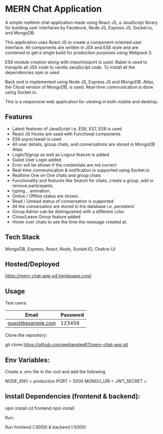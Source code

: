 # MERN Chat Application

A simple realtime chat application made using React JS, a JavaScript library for building user interfaces by Facebook, Node JS, Express JS, Socket.io, and MongoDB.

This application uses React JS to create a component-oriented user interface. All components are written in JSX and ES6 style and are combined to get a single build for production purposes using Webpack 5.

ES6 module creation along with import/export is used. Babel is used to transpile all JSX code to vanilla JavaScript code. To install all the dependencies npm is used.

Back end is implemented using Node JS, Express JS and MongoDB. Atlas, the Cloud version of MongoDB, is used. Real-time communication is done using Socket.io.

This is a responsive web application for viewing in both mobile and desktop.

## Features

- Latest features of JavaScript i.e. ES6, ES7, ES8 is used
- React JS Hooks are used with Functional components
- ES8 async/await is used
- All user details, group chats, and conversations are stored in MongoDB Atlas
- Login/Signup as well as Logout feature is added
- Guest User Login added
- Error will be shown if the credentials are not correct
- Real-time communication & notification is supported using Socket.io
- Realtime One on One chats and group chats
- Functionality and features like Search for chats, create a group, add or remove participants.
- typing... animation.
- Online / Offline status are shown.
- Read / Unread status of conversation is supported
- All the conversation are stored in the database i.e. persistent
- Group Admin can be distinguished with a different color
- Close/Leave Group feature added
- Hover over chats to see the time the message created at.

## Tech Stack

MongoDB, Express, React, Node, Socket.IO, Chakra-UI

## Hosted/Deployed

https://mern-chat-app-p4.herokuapp.com/

## Usage

Test users:

| Email             | Password |
| ----------------- | -------- |
| guest@example.com | 123456   |

Clone the repository:

git clone https://github.com/weilianglee87/mern-chat-app.git

## Env Variables:

Create a .env file in the root and add the following

NODE_ENV = production
PORT = 5000
MONGO_URI = <yourMongoDbUri>
JWT_SECRET = <yourSecret>

## Install Dependencies (frontend & backend):

npm install
cd frontend
npm install

Run:

Run frontend (:3000) & backend (:5000)
